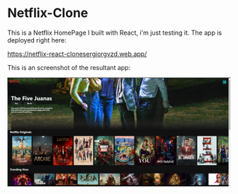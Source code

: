 # Netflix-Clone

This is a Netflix HomePage I built with React, i'm just testing it. The app is deployed right here:

https://netflix-react-clonesergiorgvzd.web.app/




This is an screenshot of the resultant app:

![alt text](https://github.com/SergioRgVz/Netflix-Clone/blob/master/netflix-clone/Captura%20Netflix.png)
